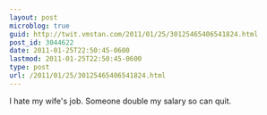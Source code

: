 ```yaml
---
layout: post
microblog: true
guid: http://twit.vmstan.com/2011/01/25/30125465406541824.html
post_id: 3044622
date: 2011-01-25T22:50:45-0600
lastmod: 2011-01-25T22:50:45-0600
type: post
url: /2011/01/25/30125465406541824.html
---
```

I hate my wife's job. Someone double my salary so can quit.
